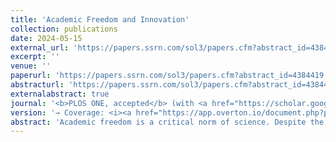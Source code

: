 ```yaml
---
title: 'Academic Freedom and Innovation'
collection: publications
date: 2024-05-15
external_url: 'https://papers.ssrn.com/sol3/papers.cfm?abstract_id=4384419'
excerpt: ''
venue: ''
paperurl: 'https://papers.ssrn.com/sol3/papers.cfm?abstract_id=4384419'
abstracturl: 'https://papers.ssrn.com/sol3/papers.cfm?abstract_id=4384419'
externalabstract: true
journal: '<b>PLOS ONE, accepted</b> (with <a href="https://scholar.google.com/citations?user=f-lbbOoAAAAJ&hl=en&oi=ao">D. Audretsch</a>, <a href="https://scholar.google.com/citations?hl=en&user=7jgtz_MAAAAJ">C. Fisch</a>, <a href="https://scholar.google.com/citations?hl=en&user=tmm98pIAAAAJ">C. Franzoni</a>, <a href="https://scholar.google.com/citations?user=Sa8sBkoAAAAJ&hl=en&oi=ao">S. Vismara</a>)'
version: '→ Coverage: <i><a href="https://app.overton.io/document.php?policy_document_id=europa-8e3a14af333edb7b4ff9bb8a4a639866">European Union</a></i>, <i><a href="https://app.overton.io/document.php?policy_document_id=europarl_committees-c5c8e69e4d3ad609c888330896b065ce">European Parliament</a></i>, <i><a href="https://blogs.lse.ac.uk/impactofsocialsciences/2023/04/20/less-academic-freedom-leads-to-less-innovation/">LSE Impact Blog</a></i>, <i><a href="https://academeblog.org/2023/03/31/academic-freedom-may-lead-to-economic-growth-through-innovation/">Academe Blog</a></i>, <i><a href="https://www.researchprofessionalnews.com/rr-news-europe-views-of-europe-2023-4-patently-damaging/">Research Europe</a></i>, <i><a href="https://www.promarket.org/2023/05/15/waning-academic-freedom-curtails-innovation/?mc_cid=81c91bae1a&mc_eid=637940f657">ProMarket, George J. Stigler Center for the Study of the Economy and the State, University of Chicago</a></i>'
abstract: 'Academic freedom is a critical norm of science. Despite the widely postulated importance of academic freedom, the literature attests to a dearth of research on the topic. Specifically, we know little about how academic freedom relates to indicators of societal progress, such as innovation. We address this research gap by empirically assessing the impact of academic freedom on the quantity (patent applications) and quality (patent citations) of innovation output using a comprehensive sample of 157 countries over the 1900–2015 period. We find that improving academic freedom by one standard deviation increases patent applications by 41% and forward citations by 29%. The results are robust across a range of different specifications. Our findings constitute an alarming plea to policymakers: global academic freedom has declined over the past decade for the first time in the last century and our estimates suggest that this decline poses a substantial threat to the innovation output of countries in terms of both quantity and quality.'
---
```

